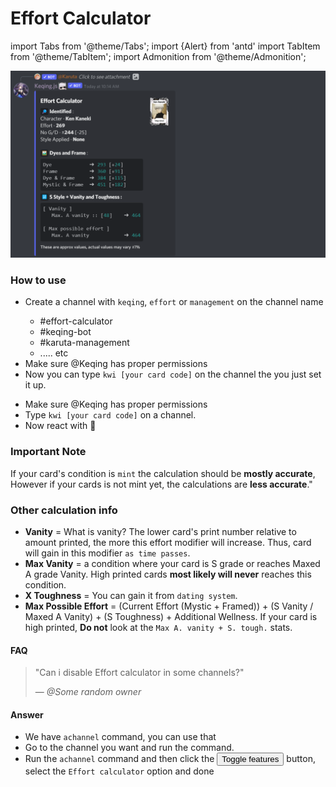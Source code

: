 # Effort Calculator

import Tabs from '@theme/Tabs';
import {Alert} from 'antd'
import TabItem from '@theme/TabItem';
import Admonition from '@theme/Admonition';

![Effort Calculator](/img/features/effort.png ':size=100%')

### How to use
<Tabs>
  <TabItem value="auto" label="Auto-Response" default>
    <ul>
      <li>Create a channel with <code>keqing</code>, <code>effort</code> or <code>management</code> on the channel name</li>
      <Admonition title="Example :" type="info">
        <ul>
        <li>#effort-calculator</li>
        <li>#keqing-bot</li>
        <li>#karuta-management</li>
        <li>..... etc</li>
        </ul>
      </Admonition>
      <li>Make sure <span className="mention">@Keqing</span> has proper permissions</li>
      <li>Now you can type <code>kwi [your card code]</code> on the channel the you just set it up.</li>
    </ul>
  </TabItem>
  <TabItem value="reaction" label="Reaction Trigger">
    <ul>
      <li>Make sure <span className="mention">@Keqing</span> has proper permissions</li>
      <li>Type <code>kwi [your card code]</code> on a channel.</li>
      <li>Now react with 🔢</li>
    </ul>
  </TabItem>
</Tabs>

### Important Note
If your card's condition is `mint` the calculation should be **mostly accurate**, However if your cards is not mint yet, the calculations are **less accurate**."

### Other calculation info
- **Vanity** = What is vanity? The lower card's print number relative to amount printed, the more this effort modifier will increase. Thus, card will gain in this modifier `as time passes`.
- **Max Vanity** = a condition where your card is S grade or reaches Maxed A grade Vanity. High printed cards **most likely will never** reaches this condition.
- **X Toughness** = You can gain it from `dating system`.
- **Max Possible Effort** = (Current Effort (Mystic + Framed)) + (S Vanity / Maxed A Vanity) + (S Toughness) + Additional Wellness. If your card is high printed, **Do not** look at the `Max A. vanity + S. tough.` stats.

#### FAQ

> "Can i disable Effort calculator in some channels?"
>
> — *@Some random owner*

#### Answer
- We have `achannel` command, you can use that
- Go to the channel you want and run the command.
- Run the `achannel` command and then click the <button class="btn btn-primary">Toggle features</button> button, select the `Effort calculator` option and done